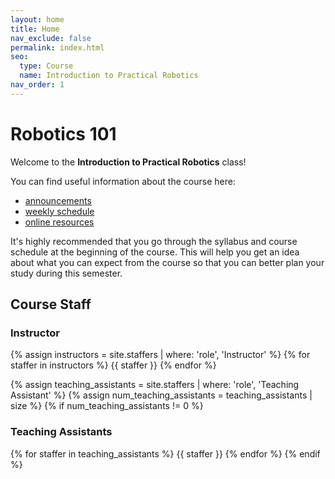 ```yaml
---
layout: home
title: Home
nav_exclude: false
permalink: index.html
seo:
  type: Course
  name: Introduction to Practical Robotics
nav_order: 1
---
```


# Robotics 101

Welcome to the **Introduction to Practical Robotics** class! 

You can find useful information about the course here:

- [announcements](announcements.md)
- [weekly schedule](schedule.md)
- [online resources](resources.md)

It's highly recommended that you go through the syllabus and course schedule at the beginning of the course. This will help you get an idea about what you can expect from the course so that you can better plan your study during this semester.

## Course Staff

### Instructor

{% assign instructors = site.staffers | where: 'role', 'Instructor' %}
{% for staffer in instructors %}
{{ staffer }}
{% endfor %}

{% assign teaching_assistants = site.staffers | where: 'role', 'Teaching Assistant' %}
{% assign num_teaching_assistants = teaching_assistants | size %}
{% if num_teaching_assistants != 0 %}

### Teaching Assistants

{% for staffer in teaching_assistants %}
{{ staffer }}
{% endfor %}
{% endif %}
